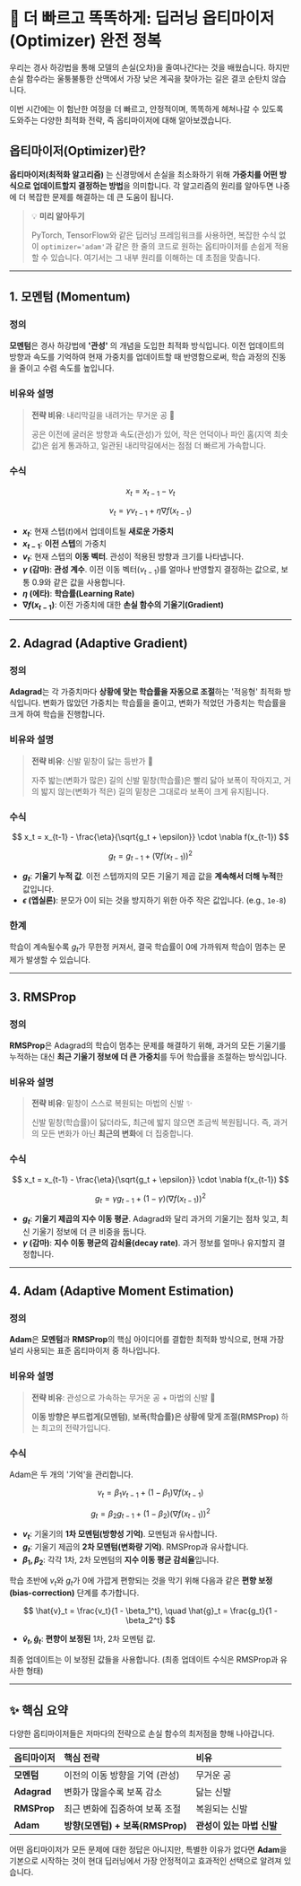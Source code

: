 # 🚀 더 빠르고 똑똑하게: 딥러닝 옵티마이저(Optimizer) 완전 정복

우리는 경사 하강법을 통해 모델의 손실(오차)을 줄여나간다는 것을 배웠습니다. 하지만 손실 함수라는 울퉁불퉁한 산맥에서 가장 낮은 계곡을 찾아가는 길은 결코 순탄치 않습니다.

이번 시간에는 이 험난한 여정을 더 빠르고, 안정적이며, 똑똑하게 헤쳐나갈 수 있도록 도와주는 다양한 최적화 전략, 즉 옵티마이저에 대해 알아보겠습니다.

## 옵티마이저(Optimizer)란?

**옵티마이저(최적화 알고리즘)** 는 신경망에서 손실을 최소화하기 위해 **가중치를 어떤 방식으로 업데이트할지 결정하는 방법**을 의미합니다. 각 알고리즘의 원리를 알아두면 나중에 더 복잡한 문제를 해결하는 데 큰 도움이 됩니다.

> 💡 **미리 알아두기**
>
> PyTorch, TensorFlow와 같은 딥러닝 프레임워크를 사용하면, 복잡한 수식 없이 `optimizer='adam'`과 같은 한 줄의 코드로 원하는 옵티마이저를 손쉽게 적용할 수 있습니다. 여기서는 그 내부 원리를 이해하는 데 초점을 맞춥니다.

---

## 1. 모멘텀 (Momentum)

### 정의

**모멘텀**은 경사 하강법에 **'관성'** 의 개념을 도입한 최적화 방식입니다. 이전 업데이트의 방향과 속도를 기억하여 현재 가중치를 업데이트할 때 반영함으로써, 학습 과정의 진동을 줄이고 수렴 속도를 높입니다.

### 비유와 설명

> **전략 비유**: 내리막길을 내려가는 무거운 공 🎳
>
> 공은 이전에 굴러온 방향과 속도(관성)가 있어, 작은 언덕이나 파인 홈(지역 최솟값)은 쉽게 통과하고, 일관된 내리막길에서는 점점 더 빠르게 가속합니다.

### 수식

$$
x_t = x_{t-1} - v_t
$$

$$
v_t = \gamma v_{t-1} + \eta \nabla f(x_{t-1})
$$

- **$x_t$**: 현재 스텝($t$)에서 업데이트될 **새로운 가중치**
- **$x_{t-1}$**: **이전 스텝**의 가중치
- **$v_t$**: 현재 스텝의 **이동 벡터**. 관성이 적용된 방향과 크기를 나타냅니다.
- **$\gamma$ (감마)**: **관성 계수**. 이전 이동 벡터($v_{t-1}$)를 얼마나 반영할지 결정하는 값으로, 보통 0.9와 같은 값을 사용합니다.
- **$\eta$ (에타)**: **학습률(Learning Rate)**
- **$\nabla f(x_{t-1})$**: 이전 가중치에 대한 **손실 함수의 기울기(Gradient)**

---

## 2. Adagrad (Adaptive Gradient)

### 정의

**Adagrad**는 각 가중치마다 **상황에 맞는 학습률을 자동으로 조절**하는 '적응형' 최적화 방식입니다. 변화가 많았던 가중치는 학습률을 줄이고, 변화가 적었던 가중치는 학습률을 크게 하여 학습을 진행합니다.

### 비유와 설명

> **전략 비유**: 신발 밑창이 닳는 등반가 👟
>
> 자주 밟는(변화가 많은) 길의 신발 밑창(학습률)은 빨리 닳아 보폭이 작아지고, 거의 밟지 않는(변화가 적은) 길의 밑창은 그대로라 보폭이 크게 유지됩니다.

### 수식

$$
x_t = x_{t-1} - \frac{\eta}{\sqrt{g_t + \epsilon}} \cdot \nabla f(x_{t-1})
$$

$$
g_t = g_{t-1} + (\nabla f(x_{t-1}))^2
$$

- **$g_t$**: **기울기 누적 값**. 이전 스텝까지의 모든 기울기 제곱 값을 **계속해서 더해 누적**한 값입니다.
- **$\epsilon$ (엡실론)**: 분모가 0이 되는 것을 방지하기 위한 아주 작은 값입니다. (e.g., `1e-8`)

### 한계

학습이 계속될수록 $g_t$가 무한정 커져서, 결국 학습률이 0에 가까워져 학습이 멈추는 문제가 발생할 수 있습니다.

---

## 3. RMSProp

### 정의

**RMSProp**은 Adagrad의 학습이 멈추는 문제를 해결하기 위해, 과거의 모든 기울기를 누적하는 대신 **최근 기울기 정보에 더 큰 가중치**를 두어 학습률을 조절하는 방식입니다.

### 비유와 설명

> **전략 비유**: 밑창이 스스로 복원되는 마법의 신발 ✨
>
> 신발 밑창(학습률)이 닳더라도, 최근에 밟지 않으면 조금씩 복원됩니다. 즉, 과거의 모든 변화가 아닌 **최근의 변화**에 더 집중합니다.

### 수식

$$
x_t = x_{t-1} - \frac{\eta}{\sqrt{g_t + \epsilon}} \cdot \nabla f(x_{t-1})
$$

$$
g_t = \gamma g_{t-1} + (1-\gamma)(\nabla f(x_{t-1}))^2
$$

- **$g_t$**: **기울기 제곱의 지수 이동 평균**. Adagrad와 달리 과거의 기울기는 점차 잊고, 최신 기울기 정보에 더 큰 비중을 둡니다.
- **$\gamma$ (감마)**: **지수 이동 평균의 감쇠율(decay rate)**. 과거 정보를 얼마나 유지할지 결정합니다.

---

## 4. Adam (Adaptive Moment Estimation)

### 정의

**Adam**은 **모멘텀**과 **RMSProp**의 핵심 아이디어를 결합한 최적화 방식으로, 현재 가장 널리 사용되는 표준 옵티마이저 중 하나입니다.

### 비유와 설명

> **전략 비유**: 관성으로 가속하는 무거운 공 + 마법의 신발 🚀
>
> **이동 방향은 부드럽게(모멘텀)**, **보폭(학습률)은 상황에 맞게 조절(RMSProp)** 하는 최고의 전략가입니다.

### 수식

Adam은 두 개의 '기억'을 관리합니다.

$$
v_t = \beta_1 v_{t-1} + (1-\beta_1)\nabla f(x_{t-1})
$$

$$
g_t = \beta_2 g_{t-1} + (1-\beta_2)(\nabla f(x_{t-1}))^2
$$

- **$v_t$**: 기울기의 **1차 모멘텀(방향성 기억)**. 모멘텀과 유사합니다.
- **$g_t$**: 기울기 제곱의 **2차 모멘텀(변화량 기억)**. RMSProp과 유사합니다.
- **$\beta_1, \beta_2$**: 각각 1차, 2차 모멘텀의 **지수 이동 평균 감쇠율**입니다.

학습 초반에 $v_t$와 $g_t$가 0에 가깝게 편향되는 것을 막기 위해 다음과 같은 **편향 보정(bias-correction)** 단계를 추가합니다.

$$
\hat{v}_t = \frac{v_t}{1 - \beta_1^t}, \quad \hat{g}_t = \frac{g_t}{1 - \beta_2^t}
$$

- **$\hat{v}_t, \hat{g}_t$**: **편향이 보정된** 1차, 2차 모멘텀 값.

최종 업데이트는 이 보정된 값들을 사용합니다. (최종 업데이트 수식은 RMSProp과 유사한 형태)

---

## ✨ 핵심 요약

다양한 옵티마이저들은 저마다의 전략으로 손실 함수의 최저점을 향해 나아갑니다.

| 옵티마이저  | 핵심 전략                        | 비유                      |
| :---------- | :------------------------------- | :------------------------ |
| **모멘텀**  | 이전의 이동 방향을 기억 (관성)   | 무거운 공                 |
| **Adagrad** | 변화가 많을수록 보폭 감소        | 닳는 신발                 |
| **RMSProp** | 최근 변화에 집중하여 보폭 조절   | 복원되는 신발             |
| **Adam**    | **방향(모멘텀) + 보폭(RMSProp)** | **관성이 있는 마법 신발** |

어떤 옵티마이저가 모든 문제에 대한 정답은 아니지만, 특별한 이유가 없다면 **Adam**을 기본으로 시작하는 것이 현대 딥러닝에서 가장 안정적이고 효과적인 선택으로 알려져 있습니다.
